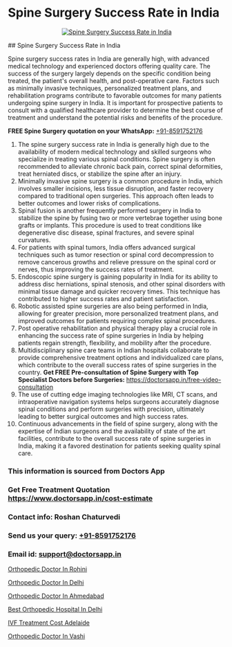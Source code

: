 # Spine Surgery Success Rate in India

<p align="center">
  <a href="null">
    <img src="null" alt="Spine Surgery Success Rate in India">
  </a>
</p>
## Spine Surgery Success Rate in India

Spine surgery success rates in India are generally high, with advanced medical technology and experienced doctors offering quality care. The success of the surgery largely depends on the specific condition being treated, the patient's overall health, and post-operative care. Factors such as minimally invasive techniques, personalized treatment plans, and rehabilitation programs contribute to favorable outcomes for many patients undergoing spine surgery in India. It is important for prospective patients to consult with a qualified healthcare provider to determine the best course of treatment and understand the potential risks and benefits of the procedure.

**FREE Spine Surgery quotation on your WhatsApp:**  [+91-8591752176](https://api.whatsapp.com/send?phone=8591752176)

1) The spine surgery success rate in India is generally high due to the availability of modern medical technology and skilled surgeons who specialize in treating various spinal conditions. Spine surgery is often recommended to alleviate chronic back pain, correct spinal deformities, treat herniated discs, or stabilize the spine after an injury.
2) Minimally invasive spine surgery is a common procedure in India, which involves smaller incisions, less tissue disruption, and faster recovery compared to traditional open surgeries. This approach often leads to better outcomes and lower risks of complications.
3) Spinal fusion is another frequently performed surgery in India to stabilize the spine by fusing two or more vertebrae together using bone grafts or implants. This procedure is used to treat conditions like degenerative disc disease, spinal fractures, and severe spinal curvatures.
4) For patients with spinal tumors, India offers advanced surgical techniques such as tumor resection or spinal cord decompression to remove cancerous growths and relieve pressure on the spinal cord or nerves, thus improving the success rates of treatment.
5) Endoscopic spine surgery is gaining popularity in India for its ability to address disc herniations, spinal stenosis, and other spinal disorders with minimal tissue damage and quicker recovery times. This technique has contributed to higher success rates and patient satisfaction.
6) Robotic assisted spine surgeries are also being performed in India, allowing for greater precision, more personalized treatment plans, and improved outcomes for patients requiring complex spinal procedures.
7) Post operative rehabilitation and physical therapy play a crucial role in enhancing the success rate of spine surgeries in India by helping patients regain strength, flexibility, and mobility after the procedure.
8) Multidisciplinary spine care teams in Indian hospitals collaborate to provide comprehensive treatment options and individualized care plans, which contribute to the overall success rates of spine surgeries in the country.
**Get FREE Pre-consultation of Spine Surgery with Top Specialist Doctors before Surgeries:** https://doctorsapp.in/free-video-consultation
9) The use of cutting edge imaging technologies like MRI, CT scans, and intraoperative navigation systems helps surgeons accurately diagnose spinal conditions and perform surgeries with precision, ultimately leading to better surgical outcomes and high success rates.
10) Continuous advancements in the field of spine surgery, along with the expertise of Indian surgeons and the availability of state of the art facilities, contribute to the overall success rate of spine surgeries in India, making it a favored destination for patients seeking quality spinal care.

### This information is sourced from Doctors App 
### Get Free Treatment Quotation https://www.doctorsapp.in/cost-estimate
### Contact info: Roshan Chaturvedi 
### Send us your query: [+91-8591752176](https://api.whatsapp.com/send?phone=8591752176) 
### Email id: support@doctorsapp.in

[Orthopedic Doctor In Rohini](https://www.linkedin.com/pulse/orthopedic-doctor-rohini-acl-tear-treatment-1axqe?trackingId=xzcGuIOkW%2BejWKaW6i%2F%2B1g%3D%3D&lipi=urn%3Ali%3Apage%3Ad_flagship3_company_admin%3BxUBWLKzDRA2fVBqJ%2Fp%2FTnw%3D%3D)

[Orthopedic Doctor In Delhi](https://www.linkedin.com/pulse/orthopedic-doctor-delhi-doctorsapp-rajshahi-ygj8e?trackingId=sD0X%2BW%2Bdl%2BXB2WIJtUOwiw%3D%3D&lipi=urn%3Ali%3Apage%3Ad_flagship3_company_admin%3BtGKQvLKET%2FOkWlJl4W0MBA%3D%3D)

[Orthopedic Doctor In Ahmedabad](https://medium.com/@vimalrana22/orthopedic-doctor-in-ahmedabad-180e68c3f3f8)

[Best Orthopedic Hospital In Delhi](https://medium.com/@vimalrana22/best-orthopedic-hospital-in-delhi-9565707c1f53)

[IVF Treatment Cost Adelaide](https://doctors-apps.github.io/doctorsapp/ivf-treatment-cost-adelaide)

[Orthopedic Doctor In Vashi](https://doctors-apps.github.io/doctorsapp/orthopedic-doctor-in-vashi)

